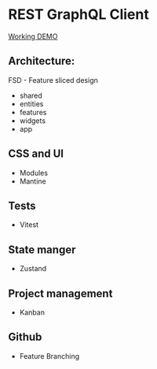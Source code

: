 # REST GraphQL Client

[Working DEMO](https://dev--rest-graphql-client.netlify.app)

## Architecture:

FSD - Feature sliced design

- shared
- entities
- features
- widgets
- app

## CSS and UI

- Modules
- Mantine

## Tests

- Vitest

## State manger

- Zustand

## Project management

- Kanban

## Github

- Feature Branching
